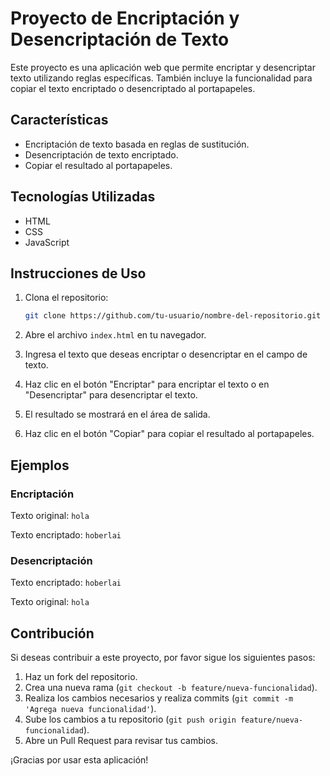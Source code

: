 # Proyecto de Encriptación y Desencriptación de Texto

Este proyecto es una aplicación web que permite encriptar y desencriptar texto utilizando reglas específicas. También incluye la funcionalidad para copiar el texto encriptado o desencriptado al portapapeles.

## Características

- Encriptación de texto basada en reglas de sustitución.
- Desencriptación de texto encriptado.
- Copiar el resultado al portapapeles.

## Tecnologías Utilizadas

- HTML
- CSS
- JavaScript

## Instrucciones de Uso

1. Clona el repositorio:

    ```bash
    git clone https://github.com/tu-usuario/nombre-del-repositorio.git
    ```

2. Abre el archivo `index.html` en tu navegador.

3. Ingresa el texto que deseas encriptar o desencriptar en el campo de texto.

4. Haz clic en el botón "Encriptar" para encriptar el texto o en "Desencriptar" para desencriptar el texto.

5. El resultado se mostrará en el área de salida.

6. Haz clic en el botón "Copiar" para copiar el resultado al portapapeles.

## Ejemplos

### Encriptación

Texto original: `hola`

Texto encriptado: `hoberlai`

### Desencriptación

Texto encriptado: `hoberlai`

Texto original: `hola`

## Contribución

Si deseas contribuir a este proyecto, por favor sigue los siguientes pasos:

1. Haz un fork del repositorio.
2. Crea una nueva rama (`git checkout -b feature/nueva-funcionalidad`).
3. Realiza los cambios necesarios y realiza commits (`git commit -m 'Agrega nueva funcionalidad'`).
4. Sube los cambios a tu repositorio (`git push origin feature/nueva-funcionalidad`).
5. Abre un Pull Request para revisar tus cambios.


¡Gracias por usar esta aplicación!
